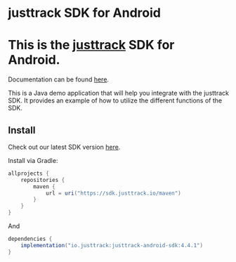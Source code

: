 # justtrack SDK for Android

This is the [justtrack](https://justtrack.io/) SDK for Android.
==========

Documentation can be found [here](https://docs.justtrack.io/sdk/android-sdk-readme).

This is a Java demo application that will help you integrate with the justtrack SDK. It provides an
example of how to utilize the different functions of the SDK.

Install
--------
Check out our latest SDK version [here](https://docs.justtrack.io/sdk/android-sdk-readme/android-sdk-changelog).

Install via Gradle:
```groovy
allprojects {
    repositories {
        maven {
            url = uri("https://sdk.justtrack.io/maven")
        }
    }
}
```
And 
```groovy
dependencies {
    implementation("io.justtrack:justtrack-android-sdk:4.4.1")
}
```